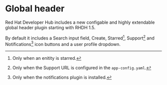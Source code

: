 # Global header

Red Hat Developer Hub includes a new configable and highly extendable global header plugin starting with RHDH 1.5.

By default it includes a Search input field, Create, Starred[^1], Support[^2] and Notifications[^3] icon buttons and a user profile dropdown.

[^1]: Only when an enitity is starred.
[^2]: Only when the Support URL is configured in the `app-config.yaml`.
[^3]: Only when the notifications plugin is installed.
